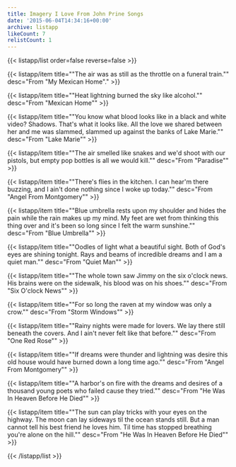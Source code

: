 ```yaml
---
title: Imagery I Love From John Prine Songs
date: '2015-06-04T14:34:16+00:00'
archive: listapp
likeCount: 7
relistCount: 1
---
```



{{< listapp/list order=false reverse=false >}}

   {{< listapp/item title="\"The air was as still as the throttle on a funeral train.\""
      desc="From \"My Mexican Home\"." >}}

   {{< listapp/item title="\"Heat lightning burned the sky like alcohol.\""
      desc="From \"Mexican Home\"" >}}

   {{< listapp/item title="\"You know what blood looks like in a black and white video? Shadows. That's what it looks like. All the love we shared between her and me was slammed, slammed up against the banks of Lake Marie.\""
      desc="From \"Lake Marie\"" >}}

   {{< listapp/item title="\"The air smelled like snakes and we'd shoot with our pistols, but empty pop bottles is all we would kill.\""
      desc="From \"Paradise\"" >}}

   {{< listapp/item title="\"There's flies in the kitchen. I can hear'm there buzzing, and I ain't done nothing since I woke up today.\""
      desc="From \"Angel From Montgomery\"" >}}

   {{< listapp/item title="\"Blue umbrella rests upon my shoulder and hides the pain while the rain makes up my mind. My feet are wet from thinking this thing over and it's been so long since I felt the warm sunshine.\""
      desc="From \"Blue Umbrella\"" >}}

   {{< listapp/item title="\"Oodles of light what a beautiful sight. Both of God's eyes are shining tonight. Rays and beams of incredible dreams and I am a quiet man.\""
      desc="From \"Quiet Man\"" >}}

   {{< listapp/item title="\"The whole town saw Jimmy on the six o'clock news. His brains were on the sidewalk, his blood was on his shoes.\""
      desc="From \"Six O'clock News\"" >}}

   {{< listapp/item title="\"For so long the raven at my window was only a crow.\""
      desc="From \"Storm Windows\"" >}}

   {{< listapp/item title="\"Rainy nights were made for lovers. We lay there still beneath the covers. And I ain't never felt like that before.\""
      desc="From \"One Red Rose\"" >}}

   {{< listapp/item title="\"If dreams were thunder and lightning was desire this old house would have burned down a long time ago.\""
      desc="From \"Angel From Montgomery\"" >}}

   {{< listapp/item title="\"A harbor's on fire with the dreams and desires of a thousand young poets who failed cause they tried.\""
      desc="From \"He Was In Heaven Before He Died\"" >}}

   {{< listapp/item title="\"The sun can play tricks with your eyes on the highway. The moon can lay sideways til the ocean stands still. But a man cannot tell his best friend he loves him. Til time has stopped breathing you're alone on the hill.\""
      desc="From \"He Was In Heaven Before He Died\"" >}}

{{< /listapp/list >}}
